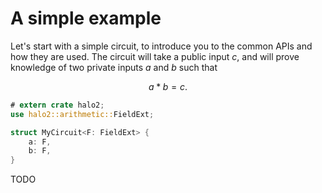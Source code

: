# A simple example

Let's start with a simple circuit, to introduce you to the common APIs and how they are
used. The circuit will take a public input $c$, and will prove knowledge of two private
inputs $a$ and $b$ such that

$$a * b = c.$$

```rust
# extern crate halo2;
use halo2::arithmetic::FieldExt;

struct MyCircuit<F: FieldExt> {
    a: F,
    b: F,
}
```

TODO
